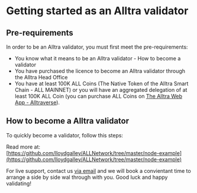 # Getting started as an Alltra validator

## Pre-requirements

In order to be an Alltra validator, you must first meet the pre-requirements:

* You know what it means to be an Alltra validator - How to become a validator
* You have purchased the licence to become an Alltra validator through the Alltra Head Office
* You have at least 100K ALL Coins (The Native Token of the Alltra Smart Chain - ALL MAINNET) or you will have an aggregated delegation of at least 100K ALL Coin (you can purchase ALL Coins on [The Alltra Web App - Alltraverse](https://www.alltraverse.com/express-checkout)).

## How to become a Alltra validator

To quickly become a validator, follow this steps:

Read more at: [https://github.com/lloydgalley/ALLNetwork/tree/master/node-example](https://github.com/lloydgalley/ALLNetwork/tree/master/node-example)

For live support, contact us [via email](team@alltra.world) and we will book a convientant time to arrange a side by side wal through with you. Good luck and happy validating!
